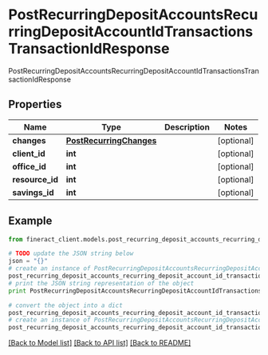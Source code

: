 # PostRecurringDepositAccountsRecurringDepositAccountIdTransactionsTransactionIdResponse

PostRecurringDepositAccountsRecurringDepositAccountIdTransactionsTransactionIdResponse

## Properties

Name | Type | Description | Notes
------------ | ------------- | ------------- | -------------
**changes** | [**PostRecurringChanges**](PostRecurringChanges.md) |  | [optional] 
**client_id** | **int** |  | [optional] 
**office_id** | **int** |  | [optional] 
**resource_id** | **int** |  | [optional] 
**savings_id** | **int** |  | [optional] 

## Example

```python
from fineract_client.models.post_recurring_deposit_accounts_recurring_deposit_account_id_transactions_transaction_id_response import PostRecurringDepositAccountsRecurringDepositAccountIdTransactionsTransactionIdResponse

# TODO update the JSON string below
json = "{}"
# create an instance of PostRecurringDepositAccountsRecurringDepositAccountIdTransactionsTransactionIdResponse from a JSON string
post_recurring_deposit_accounts_recurring_deposit_account_id_transactions_transaction_id_response_instance = PostRecurringDepositAccountsRecurringDepositAccountIdTransactionsTransactionIdResponse.from_json(json)
# print the JSON string representation of the object
print PostRecurringDepositAccountsRecurringDepositAccountIdTransactionsTransactionIdResponse.to_json()

# convert the object into a dict
post_recurring_deposit_accounts_recurring_deposit_account_id_transactions_transaction_id_response_dict = post_recurring_deposit_accounts_recurring_deposit_account_id_transactions_transaction_id_response_instance.to_dict()
# create an instance of PostRecurringDepositAccountsRecurringDepositAccountIdTransactionsTransactionIdResponse from a dict
post_recurring_deposit_accounts_recurring_deposit_account_id_transactions_transaction_id_response_form_dict = post_recurring_deposit_accounts_recurring_deposit_account_id_transactions_transaction_id_response.from_dict(post_recurring_deposit_accounts_recurring_deposit_account_id_transactions_transaction_id_response_dict)
```
[[Back to Model list]](../README.md#documentation-for-models) [[Back to API list]](../README.md#documentation-for-api-endpoints) [[Back to README]](../README.md)


